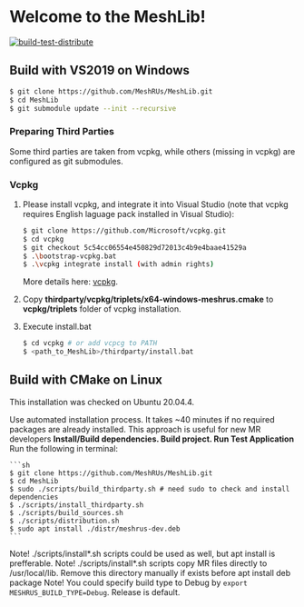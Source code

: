 # Welcome to the MeshLib!

[![build-test-distribute](https://github.com/MeshRUs/MeshLib/actions/workflows/build-test-distribute.yml/badge.svg?branch=master)](https://github.com/MeshRUs/MeshLib/actions/workflows/build-test-distribute.yml?branch=master)


## Build with VS2019 on Windows
```sh
$ git clone https://github.com/MeshRUs/MeshLib.git
$ cd MeshLib
$ git submodule update --init --recursive
```
### Preparing Third Parties
Some third parties are taken from vcpkg, while others (missing in vcpkg) are configured as git submodules.

### Vcpkg
1. Please install vcpkg, and integrate it into Visual Studio (note that vcpkg requires English laguage pack installed in Visual Studio):
    ```sh
    $ git clone https://github.com/Microsoft/vcpkg.git
    $ cd vcpkg
    $ git checkout 5c54cc06554e450829d72013c4b9e4baae41529a
    $ .\bootstrap-vcpkg.bat
    $ .\vcpkg integrate install (with admin rights)
    ```
    More details here: [vcpkg](https://github.com/microsoft/vcpkg).

2. Copy **thirdparty/vcpkg/triplets/x64-windows-meshrus.cmake** to **vcpkg/triplets** folder of vcpkg installation.
3. Execute install.bat
    ```sh
    $ cd vcpkg # or add vcpcg to PATH
    $ <path_to_MeshLib>/thirdparty/install.bat
    ```    
## Build with CMake on Linux
This installation was checked on Ubuntu 20.04.4.

Use automated installation process. It takes ~40 minutes if no required packages are already installed.
This approach is useful for new MR developers
**Install/Build dependencies. Build project. Run Test Application** Run the following in terminal:

    ```sh
    $ git clone https://github.com/MeshRUs/MeshLib.git
    $ cd MeshLib
    $ sudo ./scripts/build_thirdparty.sh # need sudo to check and install dependencies
	$ ./scripts/install_thirdparty.sh
    $ ./scripts/build_sources.sh
    $ ./scripts/distribution.sh
    $ sudo apt install ./distr/meshrus-dev.deb
    ```

Note! ./scripts/install*.sh scripts could be used as well, but apt install is prefferable.
Note! ./scripts/install*.sh scripts copy MR files directly to /usr/local/lib. Remove this directory manually if exists before apt install deb package
Note! You could specify build type to Debug by ```export MESHRUS_BUILD_TYPE=Debug```. Release is default.

